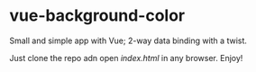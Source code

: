 # vue-background-color
Small and simple app with Vue; 2-way data binding with a twist.


Just clone the repo adn open *index.html* in any browser. Enjoy!
